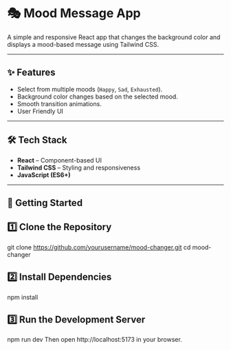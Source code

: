 # 🎭 Mood Message App

A simple and responsive React app that changes the background color and displays a mood-based message using Tailwind CSS.

---

## ✨ Features
- Select from multiple moods (`Happy`, `Sad`, `Exhausted`).
- Background color changes based on the selected mood.
- Smooth transition animations.
- User Friendly UI

---


## 🛠 Tech Stack
- **React** – Component-based UI
- **Tailwind CSS** – Styling and responsiveness
- **JavaScript (ES6+)**

---



## 🚀 Getting Started

## 1️⃣ Clone the Repository
git clone https://github.com/yourusername/mood-changer.git
cd mood-changer
## 2️⃣ Install Dependencies
npm install
## 3️⃣ Run the Development Server
npm run dev
Then open http://localhost:5173 in your browser.
